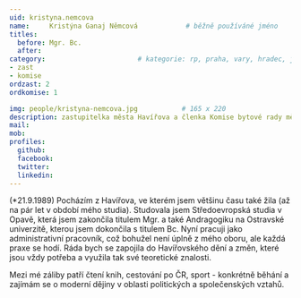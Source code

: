 ```yaml
---
uid: kristyna.nemcova
name:     Kristýna Ganaj Němcová      		# běžně používáné jméno
titles:
  before: Mgr. Bc.
  after:
category:                 		# kategorie: rp, praha, vary, hradec, jmk, senat
- zast
- komise
ordzast: 2 
ordkomise: 1 

img: people/kristyna-nemcova.jpg           # 165 x 220
description: zastupitelka města Havířova a členka Komise bytové rady města Havířova # kratký popis, max 160 znaků
mail:
mob:
profiles:
  github:
  facebook:
  twitter:
  linkedin: 
---
```


(*21.9.1989) Pocházím z Havířova, ve kterém jsem většinu času také žila (až na pár let v období mého studia). Studovala jsem Středoevropská studia v Opavě, která jsem zakončila titulem Mgr. a také Andragogiku na Ostravské univerzitě, kterou jsem dokončila s titulem Bc. Nyní pracuji jako administrativní pracovník, což bohužel není úplně z mého oboru, ale každá praxe se hodí. Ráda bych se zapojila do Havířovského dění a změn, které jsou vždy potřeba a využila tak své teoretické znalosti.

Mezi mé záliby patří čtení knih, cestování po ČR, sport - konkrétně běhání a zajímám se o moderní dějiny v oblasti politických a společenských vztahů.
